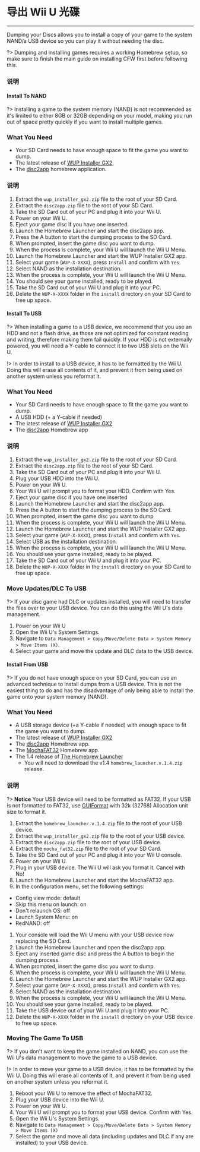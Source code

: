 # 导出 Wii U 光碟
---
Dumping your Discs allows you to install a copy of your game to the system NAND/a USB device so you can play it without needing the disc.

?> Dumping and installing games requires a working Homebrew setup, so make sure to finish the main guide on installing CFW first before following this.

### 说明

<!-- tabs:start -->

#### **Install To NAND**

?> Installing a game to the system memory (NAND) is not recommended as it's limited to either 8GB or 32GB depending on your model, making you run out of space pretty quickly if you want to install multiple games.

### What You Need

- Your SD Card needs to have enough space to fit the game you want to dump.
- The latest release of [WUP Installer GX2](http://wiiubru.com/appstore/zips/wup_installer_gx2.zip).
- The [disc2app](http://www.wiiubru.com/appstore/zips/disc2app.zip) homebrew application.

### 说明

1. Extract the `wup_installer_gx2.zip` file to the root of your SD Card.
1. Extract the `disc2app.zip` file to the root of your SD Card.
1. Take the SD Card out of your PC and plug it into your Wii U.
1. Power on your Wii U.
1. Eject your game disc if you have one inserted.
1. Launch the Homebrew Launcher and start the disc2app app.
1. Press the A button to start the dumping process to the SD Card.
1. When prompted, insert the game disc you want to dump.
1. When the process is complete, your Wii U will launch the Wii U Menu.
1. Launch the Homebrew Launcher and start the WUP Installer GX2 app.
1. Select your game (`WUP-X-XXXX`), press `Install` and confirm with `Yes`.
1. Select NAND as the installation destination.
1. When the process is complete, your Wii U will launch the Wii U Menu.
1. You should see your game installed, ready to be played.
1. Take the SD Card out of your Wii U and plug it into your PC.
1. Delete the `WUP-X-XXXX` folder in the `install` directory on your SD Card to free up space.

#### **Install To USB**

?> When installing a game to a USB device, we recommend that you use an HDD and not a flash drive, as those are not optimized for constant reading and writing, therefore making them fail quickly. If your HDD is not externally powered, you will need a Y-cable to connect it to two USB slots on the Wii U.

!> In order to install to a USB device, it has to be formatted by the Wii U. Doing this will erase all contents of it, and prevent it from being used on another system unless you reformat it.

### What You Need

- Your SD Card needs to have enough space to fit the game you want to dump.
- A USB HDD (+ a Y-cable if needed)
- The latest release of [WUP Installer GX2](http://wiiubru.com/appstore/zips/wup_installer_gx2.zip)
- The [disc2app](http://www.wiiubru.com/appstore/zips/disc2app.zip) Homebrew app

### 说明

1. Extract the `wup_installer_gx2.zip` file to the root of your SD Card.
1. Extract the `disc2app.zip` file to the root of your SD Card.
1. Take the SD Card out of your PC and plug it into your Wii U.
1. Plug your USB HDD into the Wii U.
1. Power on your Wii U.
1. Your Wii U will prompt you to format your HDD. Confirm with Yes.
1. Eject your game disc if you have one inserted
1. Launch the Homebrew Launcher and start the disc2app app.
1. Press the A button to start the dumping process to the SD Card.
1. When prompted, insert the game disc you want to dump
1. When the process is complete, your Wii U will launch the Wii U Menu.
1. Launch the Homebrew Launcher and start the WUP Installer GX2 app.
1. Select your game (`WUP-X-XXXX`), press `Install` and confirm with `Yes`.
1. Select USB as the installation destination.
1. When the process is complete, your Wii U will launch the Wii U Menu.
1. You should see your game installed, ready to be played.
1. Take the SD Card out of your Wii U and plug it into your PC.
1. Delete the `WUP-X-XXXX` folder in the `install` directory on your SD Card to free up space.

### Move Updates/DLC To USB

?> If your disc game had DLC or updates installed, you will need to transfer the files over to your USB device. You can do this using the Wii U's data management.

1. Power on your Wii U
1. Open the Wii U's System Settings.
1. Navigate to `Data Management > Copy/Move/Delete Data > System Memory > Move Items (X)`.
1. Select your game and move the update and DLC data to the USB device.

#### **Install From USB**

?> If you do not have enough space on your SD Card, you can use an advanced technique to install dumps from a USB device. This is not the easiest thing to do and has the disadvantage of only being able to install the game onto your system memory (NAND).

### What You Need
- A USB storage device (+a Y-cable if needed) with enough space to fit the game you want to dump.
- The latest release of [WUP Installer GX2](http://wiiubru.com/appstore/zips/wup_installer_gx2.zip)
- The [disc2app](http://www.wiiubru.com/appstore/zips/disc2app.zip) Homebrew app.
- The [MochaFAT32](https://www.wiiubru.com/appstore/zips/mocha_fat32.zip) Homebrew app.
- The  1.4 release of [The Homebrew Launcher](https://github.com/dimok789/homebrew_launcher/releases/tag/1.4)
  - You will need to download the v1.4 `homebrew_launcher.v.1.4.zip` release.

### 说明

?> **Notice** Your USB device will need to be formatted as FAT32. If your USB is not formatted to FAT32, use [GUIFormat](http://www.ridgecrop.demon.co.uk/index.htm?guiformat.htm) with 32k (32768) Allocation unit size to format it.

1. Extract the `homebrew_launcher.v.1.4.zip` file to the root of your USB device.
1. Extract the `wup_installer_gx2.zip` file to the root of your USB device.
1. Extract the `disc2app.zip` file to the root of your USB device.
1. Extract the `mocha_fat32.zip` file to the root of your SD Card.
1. Take the SD Card out of your PC and plug it into your Wii U console.
1. Power on your Wii U.
1. Plug in your USB device. The Wii U will ask you format it. Cancel with No!
1. Launch the Homebrew Launcher and start the MochaFAT32 app.
1. In the configuration menu, set the following settings:
  - Config view mode: default
  - Skip this menu on launch: on
  - Don't relaunch OS: off
  - Launch System Menu: on
  - RedNAND: off
1. Your console will load the Wii U menu with your USB device now replacing the SD Card.
1. Launch the Homebrew Launcher and open the disc2app app.
1. Eject any inserted game disc and press the A button to begin the dumping process.
1. When prompted, insert the game disc you want to dump.
1. When the process is complete, your Wii U will launch the Wii U Menu.
1. Launch the Homebrew Launcher and start the WUP Installer GX2 app.
1. Select your game (`WUP-X-XXXX`), press `Install` and confirm with `Yes`.
1. Select NAND as the installation destination.
1. When the process is complete, your Wii U will launch the Wii U Menu.
1. You should see your game installed, ready to be played.
1. Take the USB device out of your Wii U and plug it into your PC.
2. Delete the `WUP-X-XXXX` folder in the `install` directory on your USB device to free up space.

### Moving The Game To USB

?> If you don't want to keep the game installed on NAND, you can use the Wii U's data management to move the game to a USB device.

!> In order to move your game to a USB device, it has to be formatted by the Wii U. Doing this will erase all contents of it, and prevent it from being used on another system unless you reformat it.

1. Reboot your Wii U to remove the effect of MochaFAT32.
1. Plug your USB device into the Wii U.
1. Power on your Wii U.
1. Your Wii U will prompt you to format your USB device. Confirm with Yes.
1. Open the Wii U's System Settings.
1. Navigate to `Data Management > Copy/Move/Delete Data > System Memory > Move Items (X)`
1. Select the game and move all data (including updates and DLC if any are installed) to your USB device.

<!-- tabs:end -->
